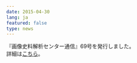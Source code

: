 ```yaml
---
date: 2015-04-30
lang: ja
featured: false
type: news
---
```

『画像史料解析センター通信』69号を発行しました。<br/>
詳細は<a href="http://www.hi.u-tokyo.ac.jp/gazo/centernewslist.htm" target="_blank">こちら</a>。
